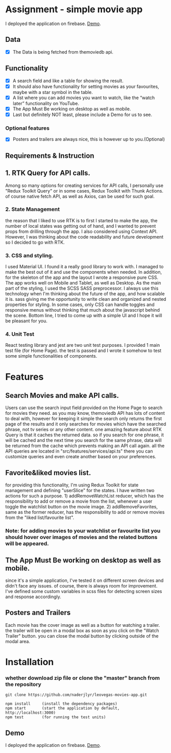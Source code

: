 # Assignment - simple movie app

I deployed the application on firebase.
[Demo](https://movie-73f83.web.app).

## Data

- [x] The Data is being fetched from themoviedb api.

## Functionality

- [x] A search field and like a table for showing the result.
- [x] It should also have functionality for setting movies as your favourites, maybe with a star symbol in the table.
- [x] A list where you can add movies you want to watch, like the “watch later” functionality on YouTube.
- [x] The App Must Be working on desktop as well as mobile.
- [x] Last but definitely NOT least, please include a Demo for us to see.

### Optional features

- [x] Posters and trailers are always nice, this is however up to you.(Optional)

## Requirements & Instruction

## 1. RTK Query for API calls.

Among so many options for creating services for API calls, I personally use "Redux Toolkit Query" or in some cases, Redux Toolkit with Thunk Actions.
of course native fetch API, as well as Axios, can be used for such goal.

### 2. State Management

the reason that I liked to use RTK is to first I started to make the app, the number of local states was getting out of hand, and I wanted to prevent props from drilling through the app. I also considered using Context API. However, I was thinking about the code readability and future development so I decided to go with RTK.

### 3. CSS and styling.

I used Material UI. I found it a really good library to work with. I managed to make the best out of it and use the components when needed. In addition, for the
skeleton of the app and the layout I wrote a responsive pure CSS. The app works well on Mobile and Tablet, as well as Desktop.
As the main part of the styling, I used the SCSS SASS preprocessor. I always use this technology when I'm thinking about the future of the app, and how scalable it is.
sass giving me the opportunity to write clean and organized and nested properties for styling. In some cases, only CSS can handle toggles and responsive menus without
thinking that much about the javascript behind the scene. Bottom line, I tried to come up with a simple UI and I hope it will be pleasant for you.

### 4. Unit Test

React testing library and jest are two unit test purposes. I provided 1 main test file (for Home Page).
the test is passed and I wrote it somehow to test some simple functionalities of components.

# Features

## Search Movies and make API calls.

Users can use the search input field provided on the Home Page to search for movies they need.
as you may know, themoviedb API has lots of content to deal with, however for keeping it simple the search only returns the first page of the results and it only
searches for movies which have the searched phrase, not tv series or any other content. one amazing feature about RTK Query is that it caches the returned data. so
if you search for one phrase, it will be cached and the next time you search for the same phrase, data will be returned from the cache which prevents making an API
call again. all the API queries are located in "src/features/services/api.ts" there you can customize queries and even create another based on your preferences.

## Favorite&liked movies list.

for providing this functionality, I'm using Redux Toolkit for state management and defining "userSlice" for the states. I have written two actions for such a           purpose. 1) addRemoveWatchList reducer, which has the responsibility to add or remove a movie from the list, whenever a user toggle the watchlist button on the         movie image.
2) addRemoveFavorites, same as the former reducer, has the responsibility to add or remove movies from the "liked list/favourite list".

### Note: for adding movies to your watchlist or favourite list you should hover over images of movies and the related buttons will be appeared.

## The App Must Be working on desktop as well as mobile.

since it's a simple application, I've tested it on different screen devices and didn't face any issues.
of course, there is always room for improvement. I've defined some custom variables in scss files for detecting screen sizes and response accordingly.

## Posters and Trailers

Each movie has the cover image as well as a button for watching a trailer. the trailer will be open in a modal box as soon as you click on the "Watch Trailer" button. you can close the modal button by clicking outside of the modal area.

# Installation

### whether download zip file or clone the "master" branch from the repository

```git
git clone https://github.com/naderjlyr/leovegas-movies-app.git
```

```node
npm install     (install the dependency packages)
npm start       (start the application by default, http://localhost:3000)
npm test        (for running the test units)

```

## Demo

I deployed the application on firebase.
[Demo](https://movie-73f83.web.app).
